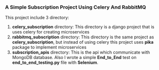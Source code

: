 ### A Simple Subscription Project Using Celery And RabbitMQ
This project include 3 directory:
1. **celery_subscription** directory: This directory is a django project that is uses celery for creating microservices
2. **rabbitmq_subscription** directory: This directory is the same project as **celery_subscription**, but instead of using celery this project uses **pika** package to implement microservices
3. **subscription_apis** directory: This is the api which communicate with MongoDB database.
Also I wrote a simple **End_to_End** test on **end_to_end_testing.py** file with **Selenium**.